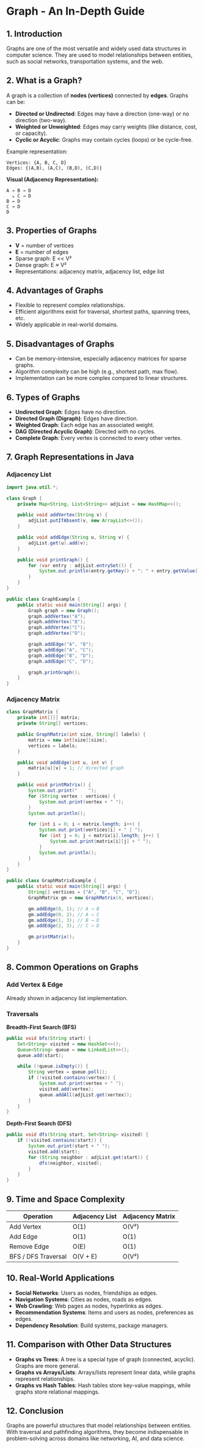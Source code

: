 # Graph - An In-Depth Guide

## 1. Introduction

Graphs are one of the most versatile and widely used data structures in computer science. They are used to model relationships between entities, such as social networks, transportation systems, and the web.

## 2. What is a Graph?

A graph is a collection of **nodes (vertices)** connected by **edges**. Graphs can be:

* **Directed or Undirected**: Edges may have a direction (one-way) or no direction (two-way).
* **Weighted or Unweighted**: Edges may carry weights (like distance, cost, or capacity).
* **Cyclic or Acyclic**: Graphs may contain cycles (loops) or be cycle-free.

Example representation:

```
Vertices: {A, B, C, D}
Edges: {(A,B), (A,C), (B,D), (C,D)}
```

**Visual (Adjacency Representation):**

```
A → B → D
  ↘ C → D
B → D
C → D
D
```

## 3. Properties of Graphs

* **V** = number of vertices
* **E** = number of edges
* Sparse graph: E << V²
* Dense graph: E ≈ V²
* Representations: adjacency matrix, adjacency list, edge list

## 4. Advantages of Graphs

* Flexible to represent complex relationships.
* Efficient algorithms exist for traversal, shortest paths, spanning trees, etc.
* Widely applicable in real-world domains.

## 5. Disadvantages of Graphs

* Can be memory-intensive, especially adjacency matrices for sparse graphs.
* Algorithm complexity can be high (e.g., shortest path, max flow).
* Implementation can be more complex compared to linear structures.

## 6. Types of Graphs

* **Undirected Graph**: Edges have no direction.
* **Directed Graph (Digraph)**: Edges have direction.
* **Weighted Graph**: Each edge has an associated weight.
* **DAG (Directed Acyclic Graph)**: Directed with no cycles.
* **Complete Graph**: Every vertex is connected to every other vertex.

## 7. Graph Representations in Java

### Adjacency List

```java
import java.util.*;

class Graph {
    private Map<String, List<String>> adjList = new HashMap<>();

    public void addVertex(String v) {
        adjList.putIfAbsent(v, new ArrayList<>());
    }

    public void addEdge(String u, String v) {
        adjList.get(u).add(v);
    }

    public void printGraph() {
        for (var entry : adjList.entrySet()) {
            System.out.println(entry.getKey() + ": " + entry.getValue());
        }
    }
}

public class GraphExample {
    public static void main(String[] args) {
        Graph graph = new Graph();
        graph.addVertex("A");
        graph.addVertex("B");
        graph.addVertex("C");
        graph.addVertex("D");

        graph.addEdge("A", "B");
        graph.addEdge("A", "C");
        graph.addEdge("B", "D");
        graph.addEdge("C", "D");

        graph.printGraph();
    }
}
```

### Adjacency Matrix

```java
class GraphMatrix {
    private int[][] matrix;
    private String[] vertices;

    public GraphMatrix(int size, String[] labels) {
        matrix = new int[size][size];
        vertices = labels;
    }

    public void addEdge(int u, int v) {
        matrix[u][v] = 1; // directed graph
    }

    public void printMatrix() {
        System.out.print("    ");
        for (String vertex : vertices) {
            System.out.print(vertex + " ");
        }
        System.out.println();

        for (int i = 0; i < matrix.length; i++) {
            System.out.print(vertices[i] + " | ");
            for (int j = 0; j < matrix[i].length; j++) {
                System.out.print(matrix[i][j] + " ");
            }
            System.out.println();
        }
    }
}

public class GraphMatrixExample {
    public static void main(String[] args) {
        String[] vertices = {"A", "B", "C", "D"};
        GraphMatrix gm = new GraphMatrix(4, vertices);

        gm.addEdge(0, 1); // A → B
        gm.addEdge(0, 2); // A → C
        gm.addEdge(1, 3); // B → D
        gm.addEdge(2, 3); // C → D

        gm.printMatrix();
    }
}
```

## 8. Common Operations on Graphs

### Add Vertex & Edge

Already shown in adjacency list implementation.

### Traversals

**Breadth-First Search (BFS)**

```java
public void bfs(String start) {
    Set<String> visited = new HashSet<>();
    Queue<String> queue = new LinkedList<>();
    queue.add(start);

    while (!queue.isEmpty()) {
        String vertex = queue.poll();
        if (!visited.contains(vertex)) {
            System.out.print(vertex + " ");
            visited.add(vertex);
            queue.addAll(adjList.get(vertex));
        }
    }
}
```

**Depth-First Search (DFS)**

```java
public void dfs(String start, Set<String> visited) {
    if (!visited.contains(start)) {
        System.out.print(start + " ");
        visited.add(start);
        for (String neighbor : adjList.get(start)) {
            dfs(neighbor, visited);
        }
    }
}
```

## 9. Time and Space Complexity

| Operation           | Adjacency List | Adjacency Matrix |
| ------------------- | -------------- | ---------------- |
| Add Vertex          | O(1)           | O(V²)            |
| Add Edge            | O(1)           | O(1)             |
| Remove Edge         | O(E)           | O(1)             |
| BFS / DFS Traversal | O(V + E)       | O(V²)            |

## 10. Real-World Applications

* **Social Networks**: Users as nodes, friendships as edges.
* **Navigation Systems**: Cities as nodes, roads as edges.
* **Web Crawling**: Web pages as nodes, hyperlinks as edges.
* **Recommendation Systems**: Items and users as nodes, preferences as edges.
* **Dependency Resolution**: Build systems, package managers.

## 11. Comparison with Other Data Structures

* **Graphs vs Trees**: A tree is a special type of graph (connected, acyclic). Graphs are more general.
* **Graphs vs Arrays/Lists**: Arrays/lists represent linear data, while graphs represent relationships.
* **Graphs vs Hash Tables**: Hash tables store key-value mappings, while graphs store relational mappings.

## 12. Conclusion

Graphs are powerful structures that model relationships between entities. With traversal and pathfinding algorithms, they become indispensable in problem-solving across domains like networking, AI, and data science.
